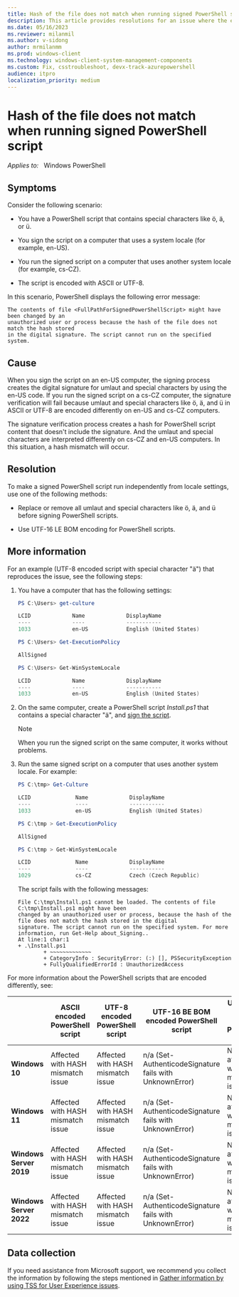 ```yaml
---
title: Hash of the file does not match when running signed PowerShell script
description: This article provides resolutions for an issue where the execution of a signed PowerShell script fails with an error message.
ms.date: 05/16/2023
ms.reviewer: milanmil
ms.author: v-sidong
author: mrmilanmm
ms.prod: windows-client
ms.technology: windows-client-system-management-components
ms.custom: Fix, csstroubleshoot, devx-track-azurepowershell
audience: itpro
localization_priority: medium
---
```

# Hash of the file does not match when running signed PowerShell script

_Applies to:_ &nbsp; Windows PowerShell

## Symptoms

Consider the following scenario:

- You have a PowerShell script that contains special characters like ö, ä, or ü.

- You sign the script on a computer that uses a system locale (for example, en-US).

- You run the signed script on a computer that uses another system locale (for example, cs-CZ).

- The script is encoded with ASCII or UTF-8.

In this scenario, PowerShell displays the following error message:

```Output
The contents of file <FullPathForSignedPowerShellScript> might have been changed by an
unauthorized user or process because the hash of the file does not match the hash stored 
in the digital signature. The script cannot run on the specified system.
```

## Cause

When you sign the script on an en-US computer, the signing process creates the digital signature for umlaut and special characters by using the en-US code. If you run the signed script on a cs-CZ computer, the signature verification will fail because umlaut and special characters like ö, ä, and ü in ASCII or UTF-8 are encoded differently on en-US and cs-CZ computers.

The signature verification process creates a hash for PowerShell script content that doesn't include the signature. And the umlaut and special characters are interpreted differently on cs-CZ and en-US computers. In this situation, a hash mismatch will occur.

## Resolution

To make a signed PowerShell script run independently from locale settings, use one of the following methods:

- Replace or remove all umlaut and special characters like ö, ä, and ü before signing PowerShell scripts.

- Use UTF-16 LE BOM encoding for PowerShell scripts.

## More information

For an example (UTF-8 encoded script with special character "ä") that reproduces the issue, see the following steps:

1. You have a computer that has the following settings:

    ```powershell
    PS C:\Users> get-culture
    
    LCID             Name             DisplayName
    ----             ----             ----------- 
    1033             en-US            English (United States)
    
    PS C:\Users> Get-ExecutionPolicy
    
    AllSigned
    
    PS C:\Users> Get-WinSystemLocale
    
    LCID             Name             DisplayName  
    ----             ----             -----------  
    1033             en-US            English (United States)
    ```

1. On the same computer, create a PowerShell script *Install.ps1* that contains a special character "ä", and [sign the script](/powershell/module/microsoft.powershell.core/about/about_signing#sign-a-script).

    > [!NOTE]
    > When you run the signed script on the same computer, it works without problems.

1. Run the same signed script on a computer that uses another system locale. For example:

    ```powershell
    PS C:\tmp> Get-Culture
    
    LCID              Name             DisplayName
    ----              ----             -----------
    1033              en-US            English (United States)
    
    PS C:\tmp > Get-ExecutionPolicy
    
    AllSigned
    
    PS C:\tmp > Get-WinSystemLocale
    
    LCID              Name             DisplayName
    ----              ----             -----------
    1029              cs-CZ            Czech (Czech Republic)
    ```

    The script fails with the following messages:

    ```Output
    File C:\tmp\Install.ps1 cannot be loaded. The contents of file C:\tmp\Install.ps1 might have been
    changed by an unauthorized user or process, because the hash of the file does not match the hash stored in the digital
    signature. The script cannot run on the specified system. For more information, run Get-Help about_Signing..  
    At line:1 char:1  
    + .\Install.ps1  
            + ~~~~~~~~~~~~~  
            + CategoryInfo : SecurityError: (:) [], PSSecurityException  
            + FullyQualifiedErrorId : UnauthorizedAccess  
    ```

For more information about the PowerShell scripts that are encoded differently, see:

||ASCII encoded PowerShell script|UTF-8 encoded PowerShell script|UTF-16 BE BOM encoded PowerShell script|UTF-16 LE BOM encoded PowerShell script|
|-|-|-|-|-|
|**Windows 10**|Affected with HASH mismatch issue|Affected with HASH mismatch issue|n/a (Set-AuthenticodeSignature fails with UnknownError)|NOT affected with HASH mismatch issue|
|**Windows 11**|Affected with HASH mismatch issue|Affected with HASH mismatch issue|n/a (Set-AuthenticodeSignature fails with UnknownError)|NOT affected with HASH mismatch issue|
|**Windows Server 2019**|Affected with HASH mismatch issue|Affected with HASH mismatch issue|n/a (Set-AuthenticodeSignature fails with UnknownError)|NOT affected with HASH mismatch issue|
|**Windows Server 2022**|Affected with HASH mismatch issue|Affected with HASH mismatch issue|n/a (Set-AuthenticodeSignature fails with UnknownError)|NOT affected with HASH mismatch issue|

## Data collection

If you need assistance from Microsoft support, we recommend you collect the information by following the steps mentioned in [Gather information by using TSS for User Experience issues](../windows-troubleshooters/gather-information-using-tss-user-experience.md#powershell).
